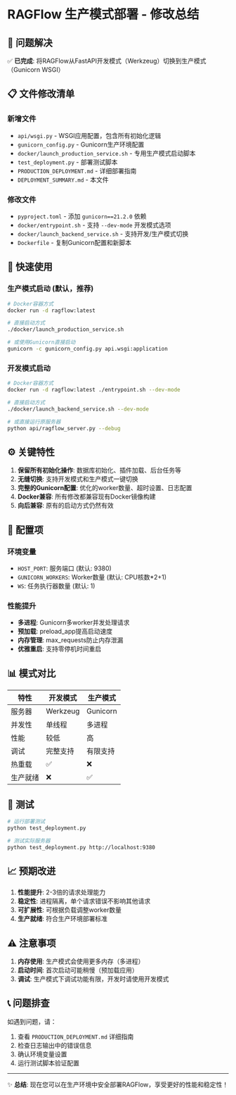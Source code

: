 # RAGFlow 生产模式部署 - 修改总结

## 🎯 问题解决

✅ **已完成**: 将RAGFlow从FastAPI开发模式（Werkzeug）切换到生产模式（Gunicorn WSGI）

## 📋 文件修改清单

### 新增文件
- `api/wsgi.py` - WSGI应用配置，包含所有初始化逻辑
- `gunicorn_config.py` - Gunicorn生产环境配置
- `docker/launch_production_service.sh` - 专用生产模式启动脚本
- `test_deployment.py` - 部署测试脚本
- `PRODUCTION_DEPLOYMENT.md` - 详细部署指南
- `DEPLOYMENT_SUMMARY.md` - 本文件

### 修改文件
- `pyproject.toml` - 添加 `gunicorn==21.2.0` 依赖
- `docker/entrypoint.sh` - 支持 `--dev-mode` 开发模式选项
- `docker/launch_backend_service.sh` - 支持开发/生产模式切换
- `Dockerfile` - 复制Gunicorn配置和新脚本

## 🚀 快速使用

### 生产模式启动 (默认，推荐)

```bash
# Docker容器方式
docker run -d ragflow:latest

# 直接启动方式
./docker/launch_production_service.sh

# 或使用Gunicorn直接启动
gunicorn -c gunicorn_config.py api.wsgi:application
```

### 开发模式启动

```bash
# Docker容器方式  
docker run -d ragflow:latest ./entrypoint.sh --dev-mode

# 直接启动方式
./docker/launch_backend_service.sh --dev-mode

# 或直接运行原服务器
python api/ragflow_server.py --debug
```

## ⚙️ 关键特性

1. **保留所有初始化操作**: 数据库初始化、插件加载、后台任务等
2. **无缝切换**: 支持开发模式和生产模式一键切换
3. **完整的Gunicorn配置**: 优化的worker数量、超时设置、日志配置
4. **Docker兼容**: 所有修改都兼容现有Docker镜像构建
5. **向后兼容**: 原有的启动方式仍然有效

## 🔧 配置项

### 环境变量
- `HOST_PORT`: 服务端口 (默认: 9380)
- `GUNICORN_WORKERS`: Worker数量 (默认: CPU核数*2+1)
- `WS`: 任务执行器数量 (默认: 1)

### 性能提升
- **多进程**: Gunicorn多worker并发处理请求
- **预加载**: preload_app提高启动速度
- **内存管理**: max_requests防止内存泄漏
- **优雅重启**: 支持零停机时间重启

## 📊 模式对比

| 特性 | 开发模式 | 生产模式 |
|------|---------|---------|
| 服务器 | Werkzeug | Gunicorn |
| 并发性 | 单线程 | 多进程 |
| 性能 | 较低 | 高 |
| 调试 | 完整支持 | 有限支持 |
| 热重载 | ✅ | ❌ |
| 生产就绪 | ❌ | ✅ |

## 🧪 测试

```bash
# 运行部署测试
python test_deployment.py

# 测试实际服务器
python test_deployment.py http://localhost:9380
```

## 📈 预期改进

1. **性能提升**: 2-3倍的请求处理能力
2. **稳定性**: 进程隔离，单个请求错误不影响其他请求
3. **可扩展性**: 可根据负载调整worker数量
4. **生产就绪**: 符合生产环境部署标准

## ⚠️ 注意事项

1. **内存使用**: 生产模式会使用更多内存（多进程）
2. **启动时间**: 首次启动可能稍慢（预加载应用）
3. **调试**: 生产模式下调试功能有限，开发时请使用开发模式

## 📞 问题排查

如遇到问题，请：
1. 查看 `PRODUCTION_DEPLOYMENT.md` 详细指南
2. 检查日志输出中的错误信息
3. 确认环境变量设置
4. 运行测试脚本验证配置

---

✨ **总结**: 现在您可以在生产环境中安全部署RAGFlow，享受更好的性能和稳定性！ 